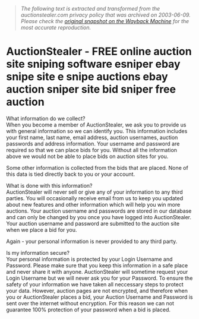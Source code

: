 > *The following text is extracted and transformed from the auctionstealer.com privacy policy that was archived on 2003-06-09. Please check the [original snapshot on the Wayback Machine](https://web.archive.org/web/20030609110152id_/http%3A//www.auctionstealer.com/privacy.cfm) for the most accurate reproduction.*

# AuctionStealer - FREE online auction site sniping software esniper ebay snipe site e snipe auctions ebay auction sniper site bid sniper free auction

What information do we collect?   
When you become a member of AuctionStealer, we ask you to provide us with general information so we can identify you. This information includes your first name, last name, email address, auction usernames, auction passwords and address information. Your username and password are required so that we can place bids for you. Without all the information above we would not be able to place bids on auction sites for you. 

Some other information is collected from the bids that are placed. None of this data is tied directly back to you or your account. 

What is done with this information?   
AuctionStealer will never sell or give any of your information to any third parties. You will occasionally receive email from us to keep you updated about new features and other information which will help you win more auctions. Your auction username and passwords are stored in our database and can only be changed by you once you have logged into AuctionStealer. Your auction username and password are submitted to the auction site when we place a bid for you. 

Again - your personal information is never provided to any third party. 

Is my information secure?   
Your personal information is protected by your Login Username and Password. Please make sure that you keep this information in a safe place and never share it with anyone. AuctionStealer will sometime request your Login Username but we will never ask you for your Password. To ensure the safety of your information we have taken all neccessary steps to protect your data. However, auction pages are not encrypted, and therefore when you or AuctionStealer places a bid, your Auction Username and Password is sent over the internet without encryption. For this reason we can not guarantee 100% protection of your password when a bid is placed. 
